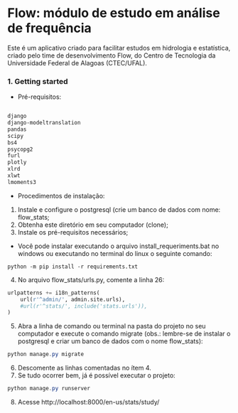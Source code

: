 # Flow: módulo de estudo em análise de frequência

Este é um aplicativo criado para facilitar estudos em hidrologia e estatística, criado pelo time de desenvolvimento Flow, do Centro de Tecnologia da Universidade Federal de Alagoas (CTEC/UFAL).

### 1. Getting started

* Pré-requisitos:

```powershell

django
django-modeltranslation
pandas
scipy
bs4
psycopg2
furl
plotly
xlrd
xlwt
lmoments3

```

* Procedimentos de instalação:

1. Instale e configure o postgresql (crie um banco de dados com nome: flow_stats;
2. Obtenha este diretório em seu computador (clone);
3. Instale os pré-requisitos necessários;
* Você pode instalar executando o arquivo install_requeriments.bat no windows ou executando no terminal do linux o seguinte comando:

```terminal
python -m pip install -r requirements.txt
```
4. No arquivo flow_stats/urls.py, comente a linha 26:
```python
urlpatterns += i18n_patterns(
    url(r'^admin/', admin.site.urls),
    #url(r'^stats/', include('stats.urls')),
)
```
5. Abra a linha de comando ou terminal na pasta do projeto no seu computador e execute o comando migrate (obs.: lembre-se de instalar o postgresql e criar um banco de dados com o nome flow_stats):
```powershell
python manage.py migrate

```
6. Descomente as linhas comentadas no ítem 4.
7. Se tudo ocorrer bem, já é possível executar o projeto:
```powershell
python manage.py runserver
```

8. Acesse http://localhost:8000/en-us/stats/study/